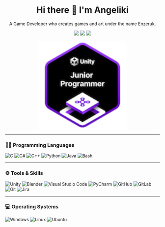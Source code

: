 <h1 align='center'>
  Hi there 👋 I'm Angeliki
</h1>

<p align='center'>
  A Game Developer who creates games and art under the name Enzeruk.
</p>

<p align='center'>
  <a href="https://www.artstation.com/angel_kalliri"><img src="https://img.shields.io/badge/artstation-%2313AFF0.svg?&style=for-the-badge&logo=artstation&logoColor=white" /></a>
  <a href="https://enzeruk.itch.io/"><img src="https://img.shields.io/badge/Itch.io-FA5C5C?style=for-the-badge&logo=itchdotio&logoColor=white" /></a>
  <a href="https://sketchfab.com/Enzeruk"><img src="https://img.shields.io/badge/sketchfab-%231CAAD9.svg?&style=for-the-badge&logo=sketchfab&logoColor=white" /></a>
</p>

<div align="center">
	<img src="badge.svg">
</div>

---

### 👩‍💻 Programming Languages
<a> <img alt="C" src="https://img.shields.io/badge/C-00599C?style=for-the-badge&logo=c&logoColor=white" /> </a>
<img alt="C#" src="https://img.shields.io/badge/C%23-239120?style=for-the-badge&logo=csharp&logoColor=white" />
<img alt="C++" src="https://img.shields.io/badge/C%2B%2B-00599C?style=for-the-badge&logo=c%2B%2B&logoColor=white" />
<img alt="Python" src="https://img.shields.io/badge/Python-FFD43B?style=for-the-badge&logo=python&logoColor=blue" />
<img alt="Java" src="https://img.shields.io/badge/java-%23007396.svg?&style=for-the-badge&logo=java&logoColor=white" />
<img alt="Bash" src="https://img.shields.io/badge/Shell_Script-121011?style=for-the-badge&logo=gnu-bash&logoColor=white" />

---

### ⚙️ Tools & Skills
<a> <img alt="Unity" src="https://img.shields.io/badge/Unity-100000?style=for-the-badge&logo=unity&logoColor=white" /> </a>
<img alt="Blender" src="https://img.shields.io/badge/blender-%23F5792A.svg?style=for-the-badge&logo=blender&logoColor=white" />
<img alt="Visual Studio Code" src="https://img.shields.io/badge/Visual_Studio_Code-0078D4?style=for-the-badge&logo=visual%20studio%20code&logoColor=white" />
<img alt="PyCharm" src="https://img.shields.io/badge/PyCharm-000000.svg?&style=for-the-badge&logo=PyCharm&logoColor=white" />
<img alt="GitHub" src="https://img.shields.io/badge/GitHub-100000?style=for-the-badge&logo=github&logoColor=white" />
<img alt="GitLab" src="https://img.shields.io/badge/GitLab-330F63?style=for-the-badge&logo=gitlab&logoColor=white" />
<img alt="Git" src="https://img.shields.io/badge/GIT-E44C30?style=for-the-badge&logo=git&logoColor=white" />
<img alt="Jira" src="https://img.shields.io/badge/Jira-0052CC?style=for-the-badge&logo=Jira&logoColor=white" />

---

### 💻 Operating Systems
<a> <img alt="Windows" src="https://img.shields.io/badge/Windows-0078D6?style=for-the-badge&logo=windows&logoColor=white" /> </a>
<img alt="Linux" src="https://img.shields.io/badge/Linux-FCC624?style=for-the-badge&logo=linux&logoColor=black" />
<img alt="Ubuntu" src="https://img.shields.io/badge/Ubuntu-E95420?style=for-the-badge&logo=ubuntu&logoColor=white" />

